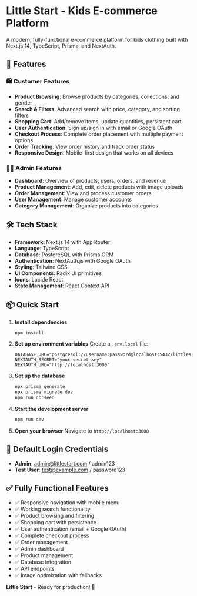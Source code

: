 # Little Start - Kids E-commerce Platform

A modern, fully-functional e-commerce platform for kids clothing built with Next.js 14, TypeScript, Prisma, and NextAuth.

## 🚀 Features

### 🛍️ Customer Features
- **Product Browsing**: Browse products by categories, collections, and gender
- **Search & Filters**: Advanced search with price, category, and sorting filters
- **Shopping Cart**: Add/remove items, update quantities, persistent cart
- **User Authentication**: Sign up/sign in with email or Google OAuth
- **Checkout Process**: Complete order placement with multiple payment options
- **Order Tracking**: View order history and track order status
- **Responsive Design**: Mobile-first design that works on all devices

### 👨‍💼 Admin Features
- **Dashboard**: Overview of products, users, orders, and revenue
- **Product Management**: Add, edit, delete products with image uploads
- **Order Management**: View and process customer orders
- **User Management**: Manage customer accounts
- **Category Management**: Organize products into categories

## 🛠️ Tech Stack

- **Framework**: Next.js 14 with App Router
- **Language**: TypeScript
- **Database**: PostgreSQL with Prisma ORM
- **Authentication**: NextAuth.js with Google OAuth
- **Styling**: Tailwind CSS
- **UI Components**: Radix UI primitives
- **Icons**: Lucide React
- **State Management**: React Context API

## 📦 Quick Start

1. **Install dependencies**
   ```bash
   npm install
   ```

2. **Set up environment variables**
   Create a `.env.local` file:
   ```env
   DATABASE_URL="postgresql://username:password@localhost:5432/littlestart"
   NEXTAUTH_SECRET="your-secret-key"
   NEXTAUTH_URL="http://localhost:3000"
   ```

3. **Set up the database**
   ```bash
   npx prisma generate
   npx prisma migrate dev
   npm run db:seed
   ```

4. **Start the development server**
   ```bash
   npm run dev
   ```

5. **Open your browser**
   Navigate to `http://localhost:3000`

## 🔑 Default Login Credentials

- **Admin**: admin@littlestart.com / admin123
- **Test User**: test@example.com / password123

## ✅ Fully Functional Features

- ✅ Responsive navigation with mobile menu
- ✅ Working search functionality
- ✅ Product browsing and filtering
- ✅ Shopping cart with persistence
- ✅ User authentication (email + Google OAuth)
- ✅ Complete checkout process
- ✅ Order management
- ✅ Admin dashboard
- ✅ Product management
- ✅ Database integration
- ✅ API endpoints
- ✅ Image optimization with fallbacks

**Little Start** - Ready for production! 🚀
